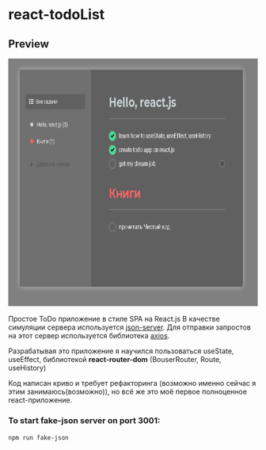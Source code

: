 # react-todoList

## Preview

<img height=500px src="./preview/Снимок.PNG">


Простое ToDo приложение в стиле SPA на React.js
В качестве симуляции сервера используется [json-server](https://github.com/typicode/json-server). Для отправки запростов на этот сервер используется библиотека [axios](https://github.com/axios/axios).

Разрабатывая это приложение я научился пользоваться useState, useEffect, библиотекой __react-router-dom__ (BouserRouter, Route, useHistory)

Код написан криво и требует рефакторинга (возможно именно сейчас я этим занимаюсь(возможно)), но всё же это моё первое полноценное react-приложение.

### To start fake-json server on port 3001:
    npm run fake-json

